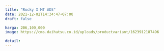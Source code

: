```yaml
---
title: "Rocky X MT ADS"
date: 2021-12-02T14:34:47+07:00
draft: false

harga: 206,100,000
image: https://cms.daihatsu.co.id/uploads/productvariant/1623912187496.png

detail: 
---
```


